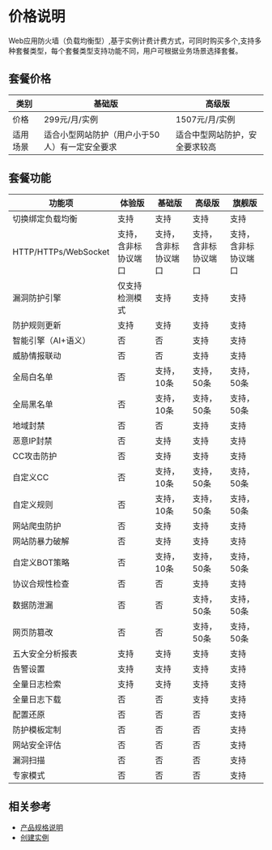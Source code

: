 # 价格说明

Web应用防火墙（负载均衡型）,基于实例计费计费方式，可同时购买多个,支持多种套餐类型，每个套餐类型支持功能不同，用户可根据业务场景选择套餐。

## 套餐价格

| 类别     | 基础版                                           | 高级版                                               |
| -------- | ------------------------------------------------ | ----------------------------------------------------|
| 价格     | 299元/月/实例                                    | 1507元/月/实例                                        |
| 适用场景 | 适合小型网站防护（用户小于50人）有一定安全要求 | 适合中型网站防护，安全要求较高 | 适合大型网站防护，或具有个性化安全定制需求 |


## 套餐功能

|  功能项               | 体验版               | 基础版               | 高级版               | 旗舰版               |
| -------------------- | -------------------- | -------------------- | -------------------- | -------------------- |
| 切换绑定负载均衡     | 支持                 | 支持                 | 支持                 | 支持                 |
| HTTP/HTTPs/WebSocket | 支持，含非标协议端口 | 支持，含非标协议端口 | 支持，含非标协议端口 | 支持，含非标协议端口 |
| 漏洞防护引擎         | 仅支持检测模式       | 支持                 | 支持                 | 支持                 |
| 防护规则更新         | 支持                 | 支持                 | 支持                 | 支持                 |
| 智能引擎（AI+语义）  | 否                   | 否                   | 支持                 | 支持                 |
| 威胁情报联动         | 否                   | 否                   | 支持                 | 支持                 |
| 全局白名单           | 否                   | 支持，10条           | 支持，50条           | 支持，50条           |
| 全局黑名单           | 否                   | 支持，10条           | 支持，50条           | 支持，50条           |
| 地域封禁             | 否                   | 否                   | 支持                 | 支持                 |
| 恶意IP封禁           | 否                   | 支持                 | 支持                 | 支持                 |
| CC攻击防护           | 否                   | 支持                 | 支持                 | 支持                 |
| 自定义CC             | 否                   | 支持，10条           | 支持，50条           | 支持，50条           |
| 自定义规则           | 否                   | 支持，10条           | 支持，50条           | 支持，50条           |
| 网站爬虫防护         | 否                   | 支持                 | 支持                 | 支持                 |
| 网站防暴力破解       | 否                   | 支持                 | 支持                 | 支持                 |
| 自定义BOT策略        | 否                   | 支持，10条           | 支持，50条           | 支持，50条           |
| 协议合规性检查       | 否                   | 否                   | 支持                 | 支持                 |
| 数据防泄漏           | 否                   | 否                   | 支持，50条           | 支持，50条           |
| 网页防篡改           | 否                   | 否                   | 支持，50条           | 支持，50条           |
| 五大安全分析报表     | 支持                 | 支持                 | 支持                 | 支持                 |
| 告警设置             | 支持                 | 支持                 | 支持                 | 支持                 |
| 全量日志检索         | 支持                 | 支持                 | 支持                 | 支持                 |
| 全量日志下载         | 否                   | 否                   | 支持                 | 支持                 |
| 配置还原             | 否                   | 否                   | 否                   | 支持                 |
| 防护模板定制         | 否                   | 否                   | 否                   | 支持                 |
| 网站安全评估         | 否                   | 否                   | 否                   | 支持                 |
| 漏洞扫描             | 否                   | 否                   | 否                   | 支持                 |
| 专家模式             | 否                   | 否                   | 否                   | 支持                 |

## 相关参考

- [产品规格说明](../Introduction/Specifications.md)
- [创建实例](../Getting-Started/Create-free-trial-instance.md)
